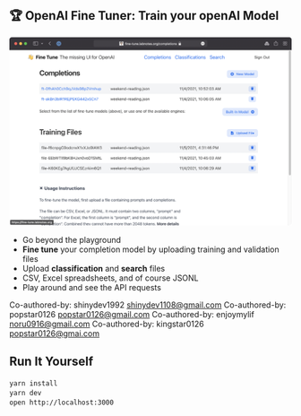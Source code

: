 ## 🏆 OpenAI Fine Tuner: Train your openAI Model

![](public/images/screenshot.png)

* Go beyond the playground
* **Fine tune** your completion model by uploading training and validation files
* Upload **classification** and **search** files
* CSV, Excel spreadsheets, and of course JSONL
* Play around and see the API requests

Co-authored-by: shinydev1992 <shinydev1108@gmail.com>
Co-authored-by: popstar0126 <popstar0126@gmail.com>
Co-authored-by: enjoymylif <noru0916@gmail.com>
Co-authored-by: kingstar0126 <popstar0126@gmai.com>


## Run It Yourself

```bash
yarn install
yarn dev
open http://localhost:3000
```
